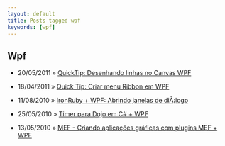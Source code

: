 ```yaml
---
layout: default
title: Posts tagged wpf
keywords: [wpf]
---
```

<h2 class="category">Wpf</h2>
<ul class="posts">
<li>
<p>
<span class="date">20/05/2011</span> &raquo;
<a href="/blog/quicktip-desenhando-linhas-no-canvas-wpf">QuickTip: Desenhando linhas no Canvas WPF</a>
</p>
</li>
<li>
<p>
<span class="date">18/04/2011</span> &raquo;
<a href="/blog/quick-tip-criar-menu-ribbon-em-wpf">Quick Tip: Criar menu Ribbon em WPF</a>
</p>
</li>
<li>
<p>
<span class="date">11/08/2010</span> &raquo;
<a href="/blog/ironruby-wpf-abrindo-janelas-de-dialogo">IronRuby + WPF: Abrindo janelas de diÃ¡logo</a>
</p>
</li>
<li>
<p>
<span class="date">25/05/2010</span> &raquo;
<a href="/blog/timer-para-dojo-em-c-wpf">Timer para Dojo em C# + WPF</a>
</p>
</li>
<li>
<p>
<span class="date">13/05/2010</span> &raquo;
<a href="/blog/mef-criando-aplicacoes-graficas-com-plugins-mef-wpf">MEF - Criando aplicações gráficas com plugins MEF + WPF</a>
</p>
</li>
</ul>
